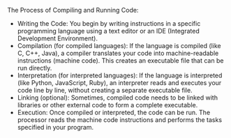 The Process of Compiling and Running Code:
 
- Writing the Code: You begin by writing instructions in a specific programming language using a text editor or an IDE (Integrated Development Environment).
- Compilation (for compiled languages): If the language is compiled (like C, C++, Java), a compiler translates your code into machine-readable instructions (machine code). This creates an executable file that can be run directly.
- Interpretation (for interpreted languages): If the language is interpreted (like Python, JavaScript, Ruby), an interpreter reads and executes your code line by line, without creating a separate executable file.
- Linking (optional): Sometimes, compiled code needs to be linked with libraries or other external code to form a complete executable.
- Execution: Once compiled or interpreted, the code can be run. The processor reads the machine code instructions and performs the tasks specified in your program.
